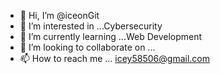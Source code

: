 - 👋 Hi, I’m @iceonGit
- 👀 I’m interested in ...Cybersecurity 
- 🌱 I’m currently learning ...Web Development
- 💞️ I’m looking to collaborate on ...
- 📫 How to reach me ... icey58506@gmail.com

<!---
iceonGit/iceonGit is a ✨ special ✨ repository because its `README.md` (this file) appears on your GitHub profile.
You can click the Preview link to take a look at your changes.
--->
